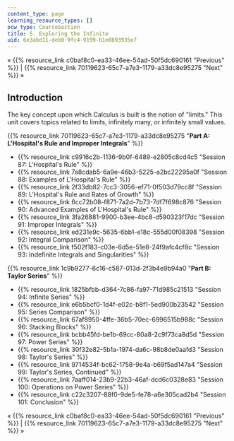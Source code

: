 ```yaml
---
content_type: page
learning_resource_types: []
ocw_type: CourseSection
title: 5. Exploring the Infinite
uid: 6e3abd11-deb0-9fc4-9199-b1e8893935e7
---
```


« {{% resource_link c0baf8c0-ea33-46ee-54ad-50f5dc690161 "Previous" %}} | {{% resource_link 70119623-65c7-a7e3-1179-a33dc8e95275 "Next" %}} »

Introduction
------------

The key concept upon which Calculus is built is the notion of "limits." This unit covers topics related to limits, infinitely many, or infinitely small values.

{{% resource_link 70119623-65c7-a7e3-1179-a33dc8e95275 "**Part A: L'Hospital's Rule and Improper Integrals**" %}}

*   {{% resource_link c9916c2b-1136-9b0f-6489-e2805c8cd4c5 "Session 87: L'Hospital's Rule" %}}
*   {{% resource_link 7a8cdab5-6a9e-46b3-5225-a2bc22295a0f "Session 88: Examples of L'Hospital's Rule" %}}
*   {{% resource_link 2f33db82-7cc3-3056-ef71-0f503d79cc8f "Session 89: L'Hospital's Rule and Rates of Growth" %}}
*   {{% resource_link 6cc72b08-f871-7a2d-7b73-7df7f698c876 "Session 90: Advanced Examples of L'Hospital's Rule" %}}
*   {{% resource_link 3fa26881-9900-b3ee-4bc8-d590323f17dc "Session 91: Improper Integrals" %}}
*   {{% resource_link ed231e9c-5635-6bb1-e18c-555d00f08398 "Session 92: Integral Comparison" %}}
*   {{% resource_link f502f183-c03e-6d5e-51e8-24f9afc4cf8c "Session 93: Indefinite Integrals and Singularities" %}}

{{% resource_link 1c9b9277-6c16-c587-013d-2f3b4e9b94a0 "**Part B: Taylor Series**" %}}

*   {{% resource_link 1825bfbb-d364-7c86-fa97-71d985c21513 "Session 94: Infinite Series" %}}
*   {{% resource_link e6b5bcf0-1d4f-e02c-b8f1-5ed900b23542 "Session 95: Series Comparison" %}}
*   {{% resource_link 67af8950-4ffe-36b5-70ec-6996515b988c "Session 96: Stacking Blocks" %}}
*   {{% resource_link bcbb45fd-be1b-69cc-80a8-2c9f73ca8d5d "Session 97: Power Series" %}}
*   {{% resource_link 30f32e82-5b1a-1974-da6c-98b8de0aafd3 "Session 98: Taylor's Series" %}}
*   {{% resource_link 9714534f-bc62-1758-9e4a-b69f5ad147a4 "Session 99: Taylor's Series, Continued" %}}
*   {{% resource_link 7aaff014-23b9-22b3-46af-dcd6c0328e83 "Session 100: Operations on Power Series" %}}
*   {{% resource_link c22c3207-88f0-9de5-fe78-a6e305cad2b4 "Session 101: Conclusion" %}}

« {{% resource_link c0baf8c0-ea33-46ee-54ad-50f5dc690161 "Previous" %}} | {{% resource_link 70119623-65c7-a7e3-1179-a33dc8e95275 "Next" %}} »
